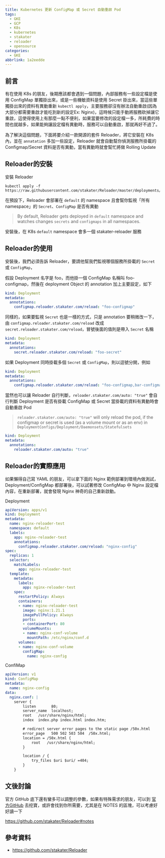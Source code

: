 ```yaml
---
title: Kubernetes 更新 ConfigMap 或 Secret 自動重啟 Pod
tags:
  - GKE
  - GCP
  - K8s
  - kubernetes
  - stakater
  - reloader
  - opensource
categories:
  - GKE
abbrlink: 1a2eedde
---
```


## 前言

有在使用 K8s 的朋友，後期應該都會遇到一個問題，內部服務有一些設定檔是使用 ConfigMap 單獨掛出來，或是一些機敏資料是使用 Secret 掛出來，當這些單獨掛出來的資料有異動重新 `kubectl apply`，主要服務卻沒有辦法自動重啟(因為大部分都需要重啟才能吃到新的設定Ex: Nginx)，這時候只能手動將服務砍掉讓它重啟，這使得使用上有那麼一點不便利，如果當要修改的設定檔一多，所耗費的時間也就越多，如果能夠讓設定檔有異動時，服務可以自動重啟，那就再好不過了。

<!-- more -->

為了解決這個問題，下面將要介紹一款開源的套件 Reloader，將它安裝在 K8s 內，並在 `annatation` 多加一些設定，Reloader 就會自動幫你偵測服務所掛載的 Configmap/Secret 資料是否有異動，當有異動時就會幫忙將做 Rolling Update

## Reloader的安裝

安裝 Reloader

```
kubectl apply -f https://raw.githubusercontent.com/stakater/Reloader/master/deployments/kubernetes/reloader.yaml
```

在預設下，Reloader 會部署在 `default` 的 namespace 且會幫你監視「所有 namespace」的 `Secret`、`ConfigMap` 是否有異動

> By default, Reloader gets deployed in `default` namespace and watches changes `secrets` and `configmaps` in all namespaces.

安裝後，在 K8s `default` namespace 會多一個 stakater-reloader 服務

## Reloader的使用

安裝後，我們必須告訴 Reloader，要請他幫我們監視哪個服務所掛載的 `Secret` 或 `ConfigMap`，

假設 Deployment 名字是 foo，而他掛一個 ConfigMap 名稱叫 foo-configmap，然後在 deployment Object 的 annotation 加上主要設定，如下

```yaml
kind: Deployment
metadata:
  annotations:
    configmap.reloader.stakater.com/reload: "foo-configmap"
```

同樣的，如果要監視 `Secret` 也是一樣的方式，只是 annotation 要稍微改一下，由 `configmap.reloader.stakater.com/reload` 改成 `secret.reloader.stakater.com/reload`，冒號後面的值則是帶入 `Secret` 名稱

```yaml
kind: Deployment
metadata:
  annotations:
    secret.reloader.stakater.com/reload: "foo-secret"
```

如果 Deployment 同時掛載多個 `Secret` 或 `ConfigMap`，則以逗號分開，例如

```yaml
kind: Deployment
metadata:
  annotations:
    configmap.reloader.stakater.com/reload: "foo-configmap,bar-configmap,baz-configmap"
```

當然也可以讓 Reloader 自行判斷，`reloader.stakater.com/auto: "true"` 會自行判斷 Deployment 是否有掛載 ConfigMap 或 Secret 當掛載的資料有異動時會自動重啟 Pod

> `reloader.stakater.com/auto: "true"` will only reload the pod, if the configmap or secret is used (as a volume mount or as an env) in `DeploymentConfigs/Deployment/Daemonsets/Statefulsets`

```yaml
kind: Deployment
metadata:
  annotations:
    reloader.stakater.com/auto: "true"
```

## Reloader的實際應用

如果懶得自己寫 YAML 的朋友，可以拿下面的 Nginx 範例部署到環境內做測試，Deployment/ConfigMap 都部署後，可以試著修改 ConfigMap 中 Nginx 設定檔內容，在重新部署，就會發現 Nginx 神奇的自己重新啟動。

Deployment
```yaml
apiVersion: apps/v1
kind: Deployment
metadata:
  name: nginx-reloader-test
  namespace: default
  labels:
    app: nginx-reloader-test
    annotations:
      configmap.reloader.stakater.com/reload: "nginx-config"
spec:
  replicas: 1
  selector:
    matchLabels:
      app: nginx-reloader-test
  template:
    metadata:
      labels:
        app: nginx-reloader-test
    spec:
      restartPolicy: Always
      containers:
      - name: nginx-reloader-test
        image: nginx:1.21.1
        imagePullPolicy: Always
        ports:
        - containerPort: 80
        volumeMounts:
        - name: nginx-conf-volume
          mountPath: /etc/nginx/conf.d
      volumes:
      - name: nginx-conf-volume
        configMap:
          name: nginx-config
```

ConfiMap
```yaml
apiVersion: v1
kind: ConfigMap
metadata:
  name: nginx-config
data:
  nginx.conf: |
    server {
        listen       80;
        server_name  localhost;
        root   /usr/share/nginx/html;
        index  index.php index.html index.htm;

        # redirect server error pages to the static page /50x.html
        error_page   500 502 503 504  /50x.html;
        location = /50x.html {
            root   /usr/share/nginx/html;
        }

        location / {
            try_files $uri $uri/ =404;
        }
    }
```

## 文後討論

官方 GitHub 底下還有蠻多可以調整的參數，如果有特殊需求的朋友，可以到 [官方GitHub](https://github.com/stakater/Reloader) 去挖寶，或許會找到你所需要，尤其是在 NOTES 的區塊，可以考慮好好讀一下

https://github.com/stakater/Reloader#notes

## 參考資料

- https://github.com/stakater/Reloader
